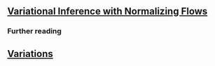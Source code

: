## [Variational Inference with Normalizing Flows](https://arxiv.org/abs/1505.05770)

### Further reading

## [Variations](https://blog.evjang.com/2018/01/nf2.html)


